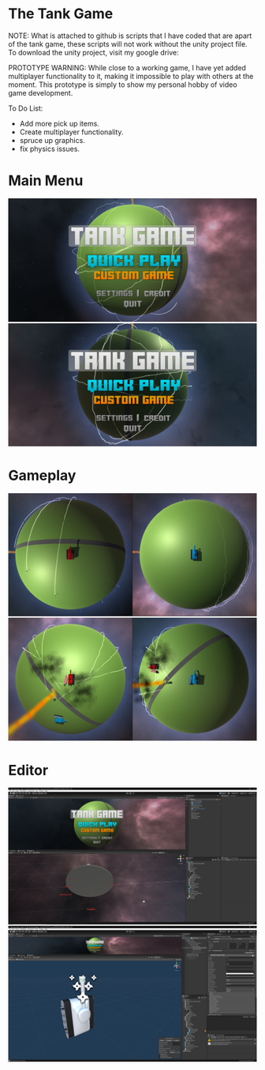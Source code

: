 # The Tank Game

NOTE:
What is attached to github is scripts that I have coded that are apart of the tank game, these scripts will not work without the unity project file.
To download the unity project, visit my google drive: 

PROTOTYPE WARNING:
While close to a working game, I have yet added multiplayer functionality to it, making it impossible to play with others at the moment. This prototype is simply to show my personal hobby of video game development.

To Do List:
- Add more pick up items.
- Create multiplayer functionality.
- spruce up graphics.
- fix physics issues. 

# Main Menu
![](TankGameImages/MainMenu1.PNG)
![](TankGameImages/MainMenu2.PNG)

# Gameplay
![](TankGameImages/Gameplay1.PNG)
![](TankGameImages/Gameplay2.PNG)

# Editor
![](TankGameImages/EditorScreen.PNG)
![](TankGameImages/EditorScreen2.PNG)
